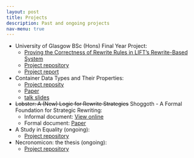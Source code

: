 ```yaml
---
layout: post
title: Projects
description: Past and ongoing projects
nav-menu: true
---
```


* University of Glasgow BSc (Hons) Final Year Project:
    * [Proving the Correctness of Rewrite Rules in LIFT’s Rewrite-Based System](https://xyunknown.github.io/individual-project/)
    * [Project repository](https://github.com/XYUnknown/individual-project)
    * [Project report](https://xyunknown.github.io/individual-project/2335466q.pdf)
* Container Data Types and Their Properties:
    * [Project reposity](https://github.com/XYUnknown/container-project/tree/main/preprocess)
    * [Paper](https://xyunknown.github.io/assets/pdfs/programming2023.pdf)
    * [talk slides](https://xyunknown.github.io/assets/pdfs/talk_programming_2023.pdf)
* ~~Lobster: A (New) Logic for Rewrite Strategies~~ Shoggoth - A Formal Foundation for Strategic Rewriting:
    * Informal document: [View online](https://www.overleaf.com/read/vgxpsywhcnxc)
    * Formal document: [Paper](https://xyunknown.github.io/assets/pdfs/popl2024.pdf)
* A Study in Equality (ongoing):
    * [Project repository](https://github.com/XYUnknown/ASinE)
* Necronomicon: the thesis (ongoing):
    * [Project repository](https://github.com/XYUnknown/Necronomicon)